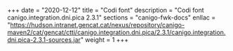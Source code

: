 +++
date        = "2020-12-12"
title       = "Codi font"
description = "Codi font canigo.integration.dni.pica 2.3.1"
sections    = "canigo-fwk-docs"
enllac		= "https://hudson.intranet.gencat.cat/nexus/repository/canigo-maven2/cat/gencat/ctti/canigo.integration.dni.pica/2.3.1/canigo.integration.dni.pica-2.3.1-sources.jar"
weight		= 1
+++
